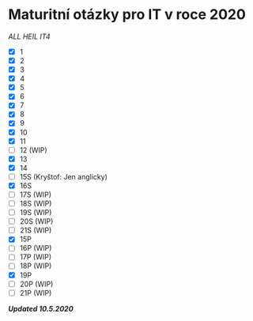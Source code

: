 # Maturitní otázky pro IT v roce 2020

*ALL HEIL IT4*

- [x] 1
- [x] 2 
- [x] 3 
- [x] 4 
- [x] 5 
- [x] 6
- [x] 7
- [x] 8
- [x] 9
- [x] 10
- [x] 11
- [ ] 12 (WIP)
- [x] 13
- [x] 14
- [ ] 15S (Kryštof: Jen anglicky)
- [x] 16S
- [ ] 17S (WIP)
- [ ] 18S (WIP)
- [ ] 19S (WIP)
- [ ] 20S (WIP)
- [ ] 21S (WIP)
- [x] 15P
- [ ] 16P (WIP)
- [ ] 17P (WIP)
- [ ] 18P (WIP)
- [x] 19P
- [ ] 20P (WIP)
- [ ] 21P (WIP)

***Updated 10.5.2020***
